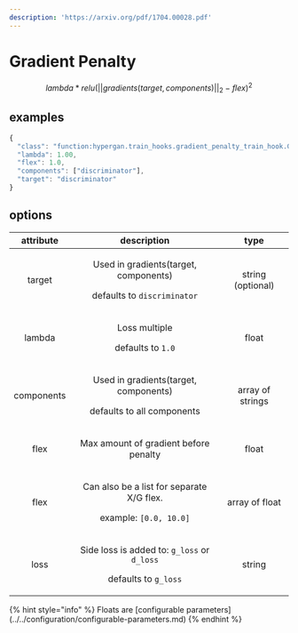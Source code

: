 ```yaml
---
description: 'https://arxiv.org/pdf/1704.00028.pdf'
---
```


# Gradient Penalty

$$
lambda * relu(||gradients(target, components)||_2 - flex) ^2
$$

## examples

```javascript
{                                                                                       
  "class": "function:hypergan.train_hooks.gradient_penalty_train_hook.GradientPenaltyTra
  "lambda": 1.00,                                                                       
  "flex": 1.0,                                                                          
  "components": ["discriminator"],                                                       
  "target": "discriminator"
}  
```

## options

<table>
  <thead>
    <tr>
      <th style="text-align:center">attribute</th>
      <th style="text-align:center">description</th>
      <th style="text-align:center">type</th>
    </tr>
  </thead>
  <tbody>
    <tr>
      <td style="text-align:center">target</td>
      <td style="text-align:center">
        <p>Used in gradients(target, components)</p>
        <p>defaults to <code>discriminator</code>
        </p>
      </td>
      <td style="text-align:center">string (optional)</td>
    </tr>
    <tr>
      <td style="text-align:center">lambda</td>
      <td style="text-align:center">
        <p>Loss multiple</p>
        <p>defaults to <code>1.0</code>
        </p>
      </td>
      <td style="text-align:center">float</td>
    </tr>
    <tr>
      <td style="text-align:center">components</td>
      <td style="text-align:center">
        <p>Used in gradients(target, components)</p>
        <p>defaults to all components</p>
      </td>
      <td style="text-align:center">array of strings</td>
    </tr>
    <tr>
      <td style="text-align:center">flex</td>
      <td style="text-align:center">
        <p>Max amount of gradient before penalty</p>
        <p></p>
      </td>
      <td style="text-align:center">float</td>
    </tr>
    <tr>
      <td style="text-align:center">flex</td>
      <td style="text-align:center">
        <p>Can also be a list for separate X/G flex.</p>
        <p>example: <code>[0.0, 10.0]</code>
        </p>
      </td>
      <td style="text-align:center">array of float</td>
    </tr>
    <tr>
      <td style="text-align:center">loss</td>
      <td style="text-align:center">
        <p>Side loss is added to: <code>g_loss</code> or <code>d_loss</code>
        </p>
        <p>defaults to <code>g_loss</code>
        </p>
      </td>
      <td style="text-align:center">string</td>
    </tr>
  </tbody>
</table>{% hint style="info" %}
Floats are [configurable parameters](../../configuration/configurable-parameters.md)
{% endhint %}



